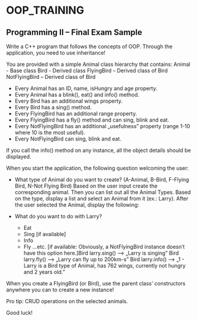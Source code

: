 # OOP_TRAINING

## Programming II – Final Exam Sample

Write a C++ program that follows the concepts of OOP.
Through the application, you need to use inheritance!

You are provided with a simple Animal class hierarchy that contains:
Animal - Base class
Bird - Derived class
FlyingBird – Derived class of Bird
NotFlyingBird – Derived class of Bird

- Every Animal has an ID, name, isHungry and age property.
- Every Animal has a blink(), eat() and info() method.
- Every Bird has an additional wings property.
- Every Bird has a sing() method.
- Every FlyingBird has an additional range property.
- Every FlyingBird has a fly() method and can sing, blink and eat.
- Every NotFlyingBird has an additional „usefulness” property (range 1-10 where 10 is the most useful).
- Every NotFlyingBird can sing, blink and eat.

If you call the info() method on any instance, all the object details should be
displayed.

When you start the application, the following question welcoming the user:
- What type of Animal do you want to create? (A-Animal, B-Bird, F-Flying Bird,
N-Not Flying Bird)
Based on the user input create the corresponding animal.
Then you can list out all the Animal Types. Based on the type, display a list and
select an Animal from it (ex.: Larry).
After the user selected the Animal, display the following:

- What do you want to do with Larry?
  - Eat
  - Sing [if available]
  - Info
  - Fly …etc. [if available: Obviously, a NotFlyingBird instance doesn’t have
this option here.]Bird larry.sing() --> „Larry is singing”
Bird larry.fly() --> „Larry can fly up to 200km-s”
Bird larry.info() --> „1 - Larry is a Bird type of Animal, has 762 wings, currently not
hungry and 2 years old.”

When you create a FlyingBird (or Bird), use the parent class’ constructors anywhere
you can to create a new instance!

Pro tip: CRUD operations on the selected animals.

Good luck!
